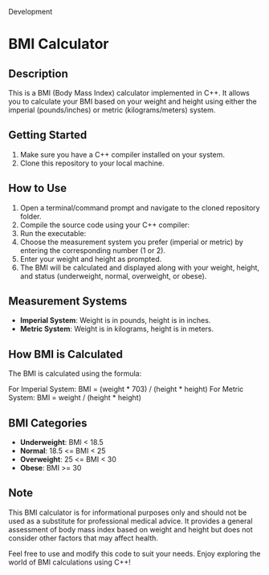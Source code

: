 Development

# BMI Calculator

## Description
This is a BMI (Body Mass Index) calculator implemented in C++. It allows you to calculate your BMI based on your weight and height using either the imperial (pounds/inches) or metric (kilograms/meters) system.

## Getting Started
1. Make sure you have a C++ compiler installed on your system.
2. Clone this repository to your local machine.

## How to Use
1. Open a terminal/command prompt and navigate to the cloned repository folder.
2. Compile the source code using your C++ compiler:
3. Run the executable:
4. Choose the measurement system you prefer (imperial or metric) by entering the corresponding number (1 or 2).
5. Enter your weight and height as prompted.
6. The BMI will be calculated and displayed along with your weight, height, and status (underweight, normal, overweight, or obese).

## Measurement Systems
- **Imperial System**: Weight is in pounds, height is in inches.
- **Metric System**: Weight is in kilograms, height is in meters.

## How BMI is Calculated
The BMI is calculated using the formula:

For Imperial System: BMI = (weight * 703) / (height * height)
For Metric System: BMI = weight / (height * height)

## BMI Categories
- **Underweight**: BMI < 18.5
- **Normal**: 18.5 <= BMI < 25
- **Overweight**: 25 <= BMI < 30
- **Obese**: BMI >= 30

## Note
This BMI calculator is for informational purposes only and should not be used as a substitute for professional medical advice. It provides a general assessment of body mass index based on weight and height but does not consider other factors that may affect health.

Feel free to use and modify this code to suit your needs. Enjoy exploring the world of BMI calculations using C++!


